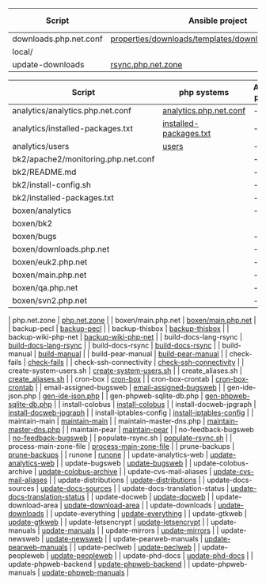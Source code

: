 | Script       | Ansible project | php systems |
|--------------|-----------------|-------------|
| downloads.php.net.conf | [properties/downloads/templates/downloads.php.net.conf](https://github.com/neighbourhoodie/stf-php-ansible/blob/main/roles/properties/downloads/templates/downloads.php.net.conf) |      |
| local/      |  |  |
| update-downloads | [rsync.php.net.zone](https://github.com/php/systems/blob/master/php.net.zone) |  |


| Script | php systems | Ansible project |
|--------|-------------| --------------- |
| analytics/analytics.php.net.conf | [analytics.php.net.conf](https://github.com/php/systems/blob/master/analytics/analytics.php.net.conf) | - |
| analytics/installed-packages.txt | [installed-packages.txt](https://github.com/php/systems/blob/master/analytics/installed-packages.txt) | - |
| analytics/users | [users](https://github.com/php/systems/blob/master/analytics/users) | - |
| bk2/apache2/monitoring.php.net.conf | []() | - |
| bk2/README.md | []() | - |
| bk2/install-config.sh | []() | - |
| bk2/installed-packages.txt | []() | - |
| boxen/analytics | []() | - |
| boxen/bk2
| boxen/bugs | []() | - |
| boxen/downloads.php.net | []() | - |
| boxen/euk2.php.net | []() | - |
| boxen/main.php.net | []() | - |
| boxen/qa.php.net | []() | - |
| boxen/svn2.php.net | []() | - |

| php.net.zone | [php.net.zone](https://github.com/php/systems/blob/master/php.net.zone) |
| boxen/main.php.net | [boxen/main.php.net](https://github.com/php/systems/blob/master/boxen/main.php.net) |
| backup-pecl | [backup-pecl](https://github.com/php/systems/blob/master/backup-pecl) |
| backup-thisbox | [backup-thisbox](https://github.com/php/systems/blob/master/backup-thisbox) |
| backup-wiki-php-net | [backup-wiki-php-net](https://github.com/php/systems/blob/master/backup-wiki-php-net) |
| build-docs-lang-rsync | [build-docs-lang-rsync](https://github.com/php/systems/blob/master/build-docs-lang-rsync) |
| build-docs-rsync | [build-docs-rsync](https://github.com/php/systems/blob/master/build-docs-rsync) |
| build-manual | [build-manual](https://github.com/php/systems/blob/master/build-manual) |
| build-pear-manual | [build-pear-manual](https://github.com/php/systems/blob/master/build-pear-manual) |
| check-fails | [check-fails](https://github.com/php/systems/blob/master/check-fails) |
| check-ssh-connectivity | [check-ssh-connectivity](https://github.com/php/systems/blob/master/check-ssh-connectivity) |
| create-system-users.sh | [create-system-users.sh](https://github.com/php/systems/blob/master/create-system-users.sh) |
| create_aliases.sh | [create_aliases.sh](https://github.com/php/systems/blob/master/create_aliases.sh) |
| cron-box | [cron-box](https://github.com/php/systems/blob/master/cron-box) |
| cron-box-crontab | [cron-box-crontab](https://github.com/php/systems/blob/master/cron-box-crontab) |
| email-assigned-bugsweb | [email-assigned-bugsweb](https://github.com/php/systems/blob/master/email-assigned-bugsweb) |
| gen-ide-json.php | [gen-ide-json.php](https://github.com/php/systems/blob/master/gen-ide-json.php) |
| gen-phpweb-sqlite-db.php | [gen-phpweb-sqlite-db.php](https://github.com/php/systems/blob/master/gen-phpweb-sqlite-db.php) |
| install-colobus | [install-colobus](https://github.com/php/systems/blob/master/install-colobus) |
| install-docweb-jpgraph | [install-docweb-jpgraph](https://github.com/php/systems/blob/master/install-docweb-jpgraph) |
| install-iptables-config | [install-iptables-config](https://github.com/php/systems/blob/master/install-iptables-config) |
| maintain-main | [maintain-main](https://github.com/php/systems/blob/master/maintain-main) |
| maintain-master-dns.php | [maintain-master-dns.php](https://github.com/php/systems/blob/master/maintain-master-dns.php) |
| maintain-pear | [maintain-pear](https://github.com/php/systems/blob/master/maintain-pear) |
| no-feedback-bugsweb | [no-feedback-bugsweb](https://github.com/php/systems/blob/master/no-feedback-bugsweb) |
| populate-rsync.sh | [populate-rsync.sh](https://github.com/php/systems/blob/master/populate-rsync.sh) |
| process-main-zone-file | [process-main-zone-file](https://github.com/php/systems/blob/master/process-main-zone-file) |
| prune-backups | [prune-backups](https://github.com/php/systems/blob/master/prune-backups) |
| runone | [runone](https://github.com/php/systems/blob/master/runone) |
| update-analytics-web | [update-analytics-web](https://github.com/php/systems/blob/master/update-analytics-web) |
| update-bugsweb | [update-bugsweb](https://github.com/php/systems/blob/master/update-bugsweb) |
| update-colobus-archive | [update-colobus-archive](https://github.com/php/systems/blob/master/update-colobus-archive) |
| update-cvs-mail-aliases | [update-cvs-mail-aliases](https://github.com/php/systems/blob/master/update-cvs-mail-aliases) |
| update-distributions | [update-distributions](https://github.com/php/systems/blob/master/update-distributions) |
| update-docs-sources | [update-docs-sources](https://github.com/php/systems/blob/master/update-docs-sources) |
| update-docs-translation-status | [update-docs-translation-status](https://github.com/php/systems/blob/master/update-docs-translation-status) |
| update-docweb | [update-docweb](https://github.com/php/systems/blob/master/update-docweb) |
| update-download-area | [update-download-area](https://github.com/php/systems/blob/master/update-download-area) |
| update-downloads | [update-downloads](https://github.com/php/systems/blob/master/update-downloads) |
| update-everything | [update-everything](https://github.com/php/systems/blob/master/update-everything) |
| update-gtkweb | [update-gtkweb](https://github.com/php/systems/blob/master/update-gtkweb) |
| update-letsencrypt | [update-letsencrypt](https://github.com/php/systems/blob/master/update-letsencrypt) |
| update-manuals | [update-manuals](https://github.com/php/systems/blob/master/update-manuals) |
| update-mirrors | [update-mirrors](https://github.com/php/systems/blob/master/update-mirrors) |
| update-newsweb | [update-newsweb](https://github.com/php/systems/blob/master/update-newsweb) |
| update-pearweb-manuals | [update-pearweb-manuals](https://github.com/php/systems/blob/master/update-pearweb-manuals) |
| update-peclweb | [update-peclweb](https://github.com/php/systems/blob/master/update-peclweb) |
| update-peopleweb | [update-peopleweb](https://github.com/php/systems/blob/master/update-peopleweb) |
| update-phd-docs | [update-phd-docs](https://github.com/php/systems/blob/master/update-phd-docs) |
| update-phpweb-backend | [update-phpweb-backend](https://github.com/php/systems/blob/master/update-phpweb-backend) |
| update-phpweb-manuals | [update-phpweb-manuals](https://github.com/php/systems/blob/master/update-phpweb-manuals) |
